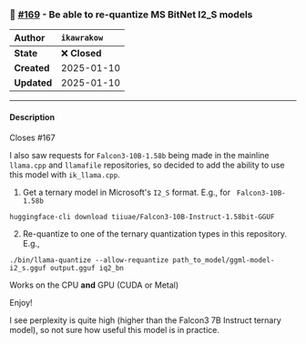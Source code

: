 ### 🔀 [#169](https://github.com/ikawrakow/ik_llama.cpp/pull/169) - Be able to re-quantize MS BitNet I2_S models

| **Author** | `ikawrakow` |
| :--- | :--- |
| **State** | ❌ **Closed** |
| **Created** | 2025-01-10 |
| **Updated** | 2025-01-10 |

---

#### Description

Closes #167 

I also saw requests for `Falcon3-10B-1.58b` being made in the mainline `llama.cpp` and `llamafile` repositories, so decided to add the ability to use this model with `ik_llama.cpp`.

1. Get a ternary model in Microsoft's `I2_S` format. E.g., for  ` Falcon3-10B-1.58b`
```
huggingface-cli download tiiuae/Falcon3-10B-Instruct-1.58bit-GGUF
```

2. Re-quantize to one of the ternary quantization types in this repository. E.g.,
```
./bin/llama-quantize --allow-requantize path_to_model/ggml-model-i2_s.gguf output.gguf iq2_bn
```

Works on the CPU **and** GPU (CUDA or Metal)

Enjoy!

I see perplexity is quite high (higher than the Falcon3 7B Instruct ternary model), so not sure how useful this model is in practice.